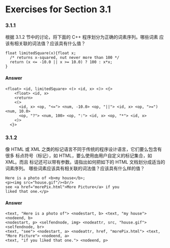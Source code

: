 # Exercises for Section 3.1

### 3.1.1

根据 3.1.2 节中的讨论，将下面的 C++ 程序划分为正确的词素序列。哪些词素
应该有相关联的词法值？应该具有什么值？

```
float limitedSquare(x){float x;
  /* returns x-squared, nut never more than 100 */
  return (x <= -10.0 || x >= 10.0) ? 100 : x*x;
}
```

#### Answer

```
<float> <id, limitedSquare> <(> <id, x> <)> <{>
    <float> <id, x>
    <return> 
    <(> 
      <id, x> <op, "<="> <num, -10.0> <op, "||"> <id, x> <op, ">=") <num, 10.0>
      <op, "?"> <num, 100> <op, ":"> <id, x> <op, "*"> <id, x>
    <)>
  <}>
```

### 3.1.2

像 HTML 或 XML 之类的标记语言不同于传统的程序设计语言，它们要么包含有很多
标点符号（标记），如 HTML，要么使用由用户自定义的标记集合，如 XML。而且
标记还可以带有参数。请指出如何把如下的 HTML 文档划分成适当的词素序列。
哪些词素应该具有相关联的词法值？应该具有什么样的值？

```
Here is a photo of <b>my house</b>;
<p><img src="house.gif"/><br/>
see <a href="morePix.html">More Picture</a> if you
liked that one.</p>
```

#### Answer

```
<text, "Here is a photo of"> <nodestart, b> <text, "my house"> <nodeend, b>
<nodestart, p> <selfendnode, img> <nodeattr, src, "house.gif"> <selfendnode, br>
<text, "see"> <nodestart, a> <nodeattr, href, "morePix.html"> <text, "More Picture"> <nodeend, a>
<text, "if you liked that one."> <nodeend, p>
```
